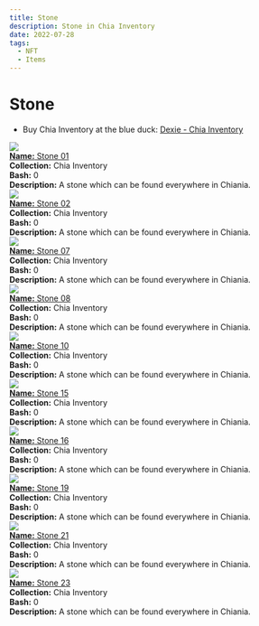 ```yaml
---
title: Stone
description: Stone in Chia Inventory
date: 2022-07-28
tags:
  - NFT
  - Items
---
```


# Stone

- Buy Chia Inventory at the blue duck: [Dexie - Chia Inventory](https://dexie.space/offers/col16fpva26fhdjp2echs3cr7c30gzl7qe67hu9grtsjcqldz354asjsyzp6wx/xch)

<div class="item_thumbnail_detail">
<img src="https://djxxkjx52yigcm7sorhjvkr2xrtestgpddftrhd5pwwfuuvp.arweave.net/Gm9_1Jv3W_EGEz8nROmqo6vGZJTM8YyzicfX2sWlKvE"><br/>
<div><a href="https://www.spacescan.io/xch/coin/0x8cec523a426c60b25457db6a40cd914e739616077474fcd3a8b9c62234ec1b5d"><strong>Name:</strong> Stone 01</a></div>
<div><strong>Collection:</strong> Chia Inventory</div>
<div><strong>Bash:</strong> 0</div>
<div><strong>Description:</strong> A stone which can be found everywhere in Chiania.</div>
</div>
<div class="item_thumbnail_detail">
<img src="https://tse2buqmvjecgofpixjezdzkpddbqtcnrzdjditi4txhvuq.arweave.net/nImg0gyqSCM4_r0XSTI8qeM_Y--YTE2ORpGiaOTuetI"><br/>
<div><a href="https://www.spacescan.io/xch/coin/0xc644521fdd73ab89c373e96e42af99d2993cb3029f4b89dbb717f731b0febc48"><strong>Name:</strong> Stone 02</a></div>
<div><strong>Collection:</strong> Chia Inventory</div>
<div><strong>Bash:</strong> 0</div>
<div><strong>Description:</strong> A stone which can be found everywhere in Chiania.</div>
</div>
<div class="item_thumbnail_detail">
<img src="https://or6t2cedelnjo3b4uddliinfe6tj3jz664nkw3mhzvdbjv6ihfma.arweave.net/dH09CIMi2pdsPKDGtCGlJ6adpz73Gqtth81GFNfIOVg"><br/>
<div><a href="https://www.spacescan.io/xch/coin/0xe6282ea7067f34d4167783bdb89819fc0622b83a25e5152289e8c51d2b276ce5"><strong>Name:</strong> Stone 07</a></div>
<div><strong>Collection:</strong> Chia Inventory</div>
<div><strong>Bash:</strong> 0</div>
<div><strong>Description:</strong> A stone which can be found everywhere in Chiania.</div>
</div>
<div class="item_thumbnail_detail">
<img src="https://ctxekgklf2tajkcmjc5xlupo2eixxoyrcy6q4gybwflrj444ma.arweave.net/FO5FGUsupg_SoTEi7ddHu0RF7uxEWPQ4bAbFXFPOcYA"><br/>
<div><a href="https://www.spacescan.io/xch/coin/0x90ba0151caf7363cc079fcb770ef97568d65294b2b9426d0f82ee441711704de"><strong>Name:</strong> Stone 08</a></div>
<div><strong>Collection:</strong> Chia Inventory</div>
<div><strong>Bash:</strong> 0</div>
<div><strong>Description:</strong> A stone which can be found everywhere in Chiania.</div>
</div>
<div class="item_thumbnail_detail">
<img src="https://itcwhnfjgrhqslfiiaeie73cmcucqjoekb3qqlt5ietbrw4j.arweave.net/RMVjtKk0TwksqEA_Ign-9iYKgoJcRQdwgufUEmGNuJI"><br/>
<div><a href="https://www.spacescan.io/xch/coin/0x2eba06e7ef36d3fde22418a1e72f815f171be70370f5c0711b6914437936fc79"><strong>Name:</strong> Stone 10</a></div>
<div><strong>Collection:</strong> Chia Inventory</div>
<div><strong>Bash:</strong> 0</div>
<div><strong>Description:</strong> A stone which can be found everywhere in Chiania.</div>
</div>
<div class="item_thumbnail_detail">
<img src="https://lpkqufnagvdm3fnyzcgg7hhlnbrowhjj5vbi3goptubly7i7fxdq.arweave.net/W9UKFaA1Rs2VuMiMb5zraGLrHSntQo2Zz50CvH0fLcc"><br/>
<div><a href="https://www.spacescan.io/xch/coin/0x8c4462c60a6b492adc68e68f65b2a1f1693b5123e3217262c8227e1ec3cc7266"><strong>Name:</strong> Stone 15</a></div>
<div><strong>Collection:</strong> Chia Inventory</div>
<div><strong>Bash:</strong> 0</div>
<div><strong>Description:</strong> A stone which can be found everywhere in Chiania.</div>
</div>
<div class="item_thumbnail_detail">
<img src="https://ad7qwazr4vl5jiooup23opifhu3n2n4wbjdb62aplxss5622vu.arweave.net/AP8-LAzHlV9ShzqP1tz0FPTbdN5YKRh9oD13lLvtarQ"><br/>
<div><a href="https://www.spacescan.io/xch/coin/0x5244a7f429852ce492ea4f6b4433c79dccf5182c58e60d886cfc31a643ff6a94"><strong>Name:</strong> Stone 16</a></div>
<div><strong>Collection:</strong> Chia Inventory</div>
<div><strong>Bash:</strong> 0</div>
<div><strong>Description:</strong> A stone which can be found everywhere in Chiania.</div>
</div>
<div class="item_thumbnail_detail">
<img src="https://mccgdudvdfzs5iedw56cfmckefqn4zgyg2u5tgdvo7kgehcy.arweave.net/YIRh0HUZcy6gg7d8IrBKIW--DeZNg2qdmY-dXfUYhxY"><br/>
<div><a href="https://www.spacescan.io/xch/coin/0x0c7411482da3a2c5f3819fcf38cb1137309b78f292aff237b4d7581fc4e5a69e"><strong>Name:</strong> Stone 19</a></div>
<div><strong>Collection:</strong> Chia Inventory</div>
<div><strong>Bash:</strong> 0</div>
<div><strong>Description:</strong> A stone which can be found everywhere in Chiania.</div>
</div>
<div class="item_thumbnail_detail">
<img src="https://x2t7glnx7evx2igefxycenorvzzebsb5mkm3pxb7tdolsc2r.arweave.net/v_qfzLbf5K3-0gxC3wIjXRrnJAyD1imbfcP5jcuQtR8"><br/>
<div><a href="https://www.spacescan.io/xch/coin/0x7385e7765bdfebbccfa0afb12dba596210d45f5df52c78e4ae64415fc0e28fda"><strong>Name:</strong> Stone 21</a></div>
<div><strong>Collection:</strong> Chia Inventory</div>
<div><strong>Bash:</strong> 0</div>
<div><strong>Description:</strong> A stone which can be found everywhere in Chiania.</div>
</div>
<div class="item_thumbnail_detail">
<img src="https://tpiovso3m7fmgvftuucwpeorkc7c24l3f6socxgngltgokx3iu.arweave.net/m9DqydtnysNUs6UFZ5HRUL4tcXs_vpOFczTLmZyr7RU"><br/>
<div><a href="https://www.spacescan.io/xch/coin/0x5b8e52b6010e807072a3dd4b31598e1d09ac674de15835e41a6f3be0760b0d13"><strong>Name:</strong> Stone 23</a></div>
<div><strong>Collection:</strong> Chia Inventory</div>
<div><strong>Bash:</strong> 0</div>
<div><strong>Description:</strong> A stone which can be found everywhere in Chiania.</div>
</div>

